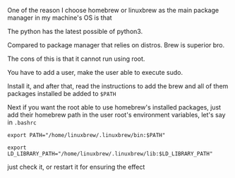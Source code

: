 One of the reason I choose homebrew or linuxbrew as the main package manager in my machine's OS is that  

The python has the latest possible of python3.  

Compared to package manager that relies on distros. Brew is superior bro.  

The cons of this is that it cannot run using root.

You have to add a user, make the user able to execute sudo.  

Install it, and after that, read the instructions to add the brew and all of them packages installed be added to `$PATH`  

Next if you want the root able to use homebrew's installed packages, just add their homebrew path in the user root's environment variables, let's say in `.bashrc`  

```.bashrc
export PATH="/home/linuxbrew/.linuxbrew/bin:$PATH"

export LD_LIBRARY_PATH="/home/linuxbrew/.linuxbrew/lib:$LD_LIBRARY_PATH"
```

just check it, or restart it for ensuring the effect 
